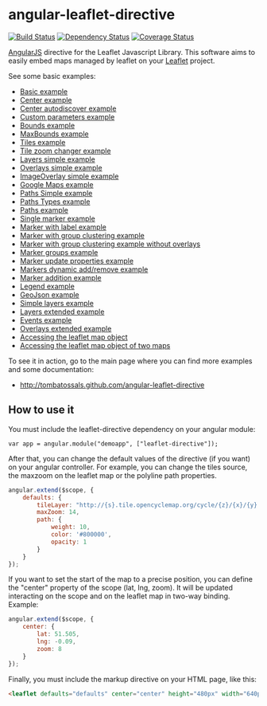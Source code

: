 # angular-leaflet-directive 
[![Build Status](https://travis-ci.org/tombatossals/angular-leaflet-directive.png)](https://travis-ci.org/tombatossals/angular-leaflet-directive) [![Dependency Status](https://gemnasium.com/tombatossals/angular-leaflet-directive.png)](https://gemnasium.com/tombatossals/angular-leaflet-directive) [![Coverage Status](https://coveralls.io/repos/tombatossals/angular-leaflet-directive/badge.png?branch=master)](http://tombatossals.github.io/angular-leaflet-directive/coverage/PhantomJS%201.9.2%20\(Linux\)/dist/angular-leaflet-directive.js.html)



[AngularJS](http://angularjs.org/) directive for the Leaflet Javascript
Library. This software aims to easily embed maps managed by leaflet on your
[Leaflet](http://leaflet.cloudmade.com) project.

See some basic examples:

* [Basic example](http://tombatossals.github.io/angular-leaflet-directive/examples/simple-example.html)
* [Center example](http://tombatossals.github.io/angular-leaflet-directive/examples/center-example.html)
* [Center autodiscover example](http://tombatossals.github.io/angular-leaflet-directive/examples/center-autodiscover-example.html)
* [Custom parameters example](http://tombatossals.github.io/angular-leaflet-directive/examples/custom-parameters-example.html)
* [Bounds example](http://tombatossals.github.io/angular-leaflet-directive/examples/bounds-example.html)
* [MaxBounds example](http://tombatossals.github.io/angular-leaflet-directive/examples/maxbounds-example.html)
* [Tiles example](http://tombatossals.github.io/angular-leaflet-directive/examples/tiles-example.html)
* [Tile zoom changer example](http://tombatossals.github.io/angular-leaflet-directive/examples/tiles-zoom-changer-example.html)
* [Layers simple example](http://tombatossals.github.io/angular-leaflet-directive/examples/tiles-simple-example.html)
* [Overlays simple example](http://tombatossals.github.io/angular-leaflet-directive/examples/overlays-simple-example.html)
* [ImageOverlay simple example](http://tombatossals.github.io/angular-leaflet-directive/examples/layers-imageoverlay-example.html)
* [Google Maps example](http://tombatossals.github.io/angular-leaflet-directive/examples/googlemaps-example.html)
* [Paths Simple example](http://tombatossals.github.io/angular-leaflet-directive/examples/paths-simple-example.html)
* [Paths Types example](http://tombatossals.github.io/angular-leaflet-directive/examples/paths-types-example.html)
* [Paths example](http://tombatossals.github.io/angular-leaflet-directive/examples/paths-example.html)
* [Single marker example](http://tombatossals.github.io/angular-leaflet-directive/examples/markers-simple-example.html)
* [Marker with label example](http://tombatossals.github.io/angular-leaflet-directive/examples/markers-label-example.html)
* [Marker with group clustering example](http://tombatossals.github.io/angular-leaflet-directive/examples/markers-clustering-example.html)
* [Marker with group clustering example without overlays](http://tombatossals.github.io/angular-leaflet-directive/examples/markers-clustering-without-overlays-example.html)
* [Marker groups example](http://tombatossals.github.io/angular-leaflet-directive/examples/markers-groups-example.html)
* [Marker update properties example](http://tombatossals.github.io/angular-leaflet-directive/examples/markers-update-example.html)
* [Markers dynamic add/remove example](http://tombatossals.github.io/angular-leaflet-directive/examples/markers-dynamic-addremove-example.html)
* [Marker addition example](http://tombatossals.github.io/angular-leaflet-directive/examples/markers-add-example.html)
* [Legend example](http://tombatossals.github.io/angular-leaflet-directive/examples/legend-example.html)
* [GeoJson example](http://tombatossals.github.io/angular-leaflet-directive/examples/geojson-example.html)
* [Simple layers example](http://tombatossals.github.io/angular-leaflet-directive/examples/layers-simple-example.html)
* [Layers extended example](http://tombatossals.github.io/angular-leaflet-directive/examples/layers-example.html)
* [Events example](http://tombatossals.github.io/angular-leaflet-directive/examples/events-example.html)
* [Overlays extended example](http://tombatossals.github.io/angular-leaflet-directive/examples/overlays-example.html)
* [Accessing the leaflet map object](http://tombatossals.github.io/angular-leaflet-directive/examples/access-leaflet-object-example.html)
* [Accessing the leaflet map object of two maps](http://tombatossals.github.io/angular-leaflet-directive/examples/double-map-example.html)


To see it in action, go to the main page where you can find more examples and
some documentation:

 * http://tombatossals.github.com/angular-leaflet-directive


## How to use it

You must include the leaflet-directive dependency on your angular module:
```
var app = angular.module("demoapp", ["leaflet-directive"]);
```

After that, you can change the default values of the directive (if you want) on
your angular controller. For example, you can change the tiles source, the
maxzoom on the leaflet map or the polyline path properties.

```javascript
angular.extend($scope, {
    defaults: {
        tileLayer: "http://{s}.tile.opencyclemap.org/cycle/{z}/{x}/{y}.png",
        maxZoom: 14,
        path: {
            weight: 10,
            color: '#800000',
            opacity: 1
        }
    }
});
```

If you want to set the start of the map to a precise position, you can define
the "center" property of the scope (lat, lng, zoom). It will be updated
interacting on the scope and on the leaflet map in two-way binding. Example:
```javascript
angular.extend($scope, {
    center: {
        lat: 51.505,
        lng: -0.09,
        zoom: 8
    }
});

```
Finally, you must include the markup directive on your HTML page, like this:
```html
<leaflet defaults="defaults" center="center" height="480px" width="640px"></leaflet>
```
